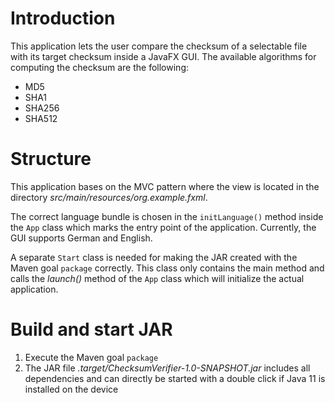 # Introduction

This application lets the user compare the checksum of a selectable file with its target checksum inside a JavaFX GUI.
The available algorithms for computing the checksum are the following:

* MD5
* SHA1
* SHA256
* SHA512

# Structure

This application bases on the MVC pattern where the view is located in the directory
_src/main/resources/org.example.fxml_.

The correct language bundle is chosen in the `initLanguage()` method inside the `App` class
which marks the entry point of the application.
Currently, the GUI supports German and English.

A separate `Start` class is needed for making the JAR created with the Maven goal `package` correctly. 
This class only contains the main method and calls the _launch()_ method of the `App` class which 
will initialize the actual application.

# Build and start JAR

1. Execute the Maven goal `package`
2. The JAR file _.target/ChecksumVerifier-1.0-SNAPSHOT.jar_ includes all dependencies and can directly
   be started with a double click if Java 11 is installed on the device